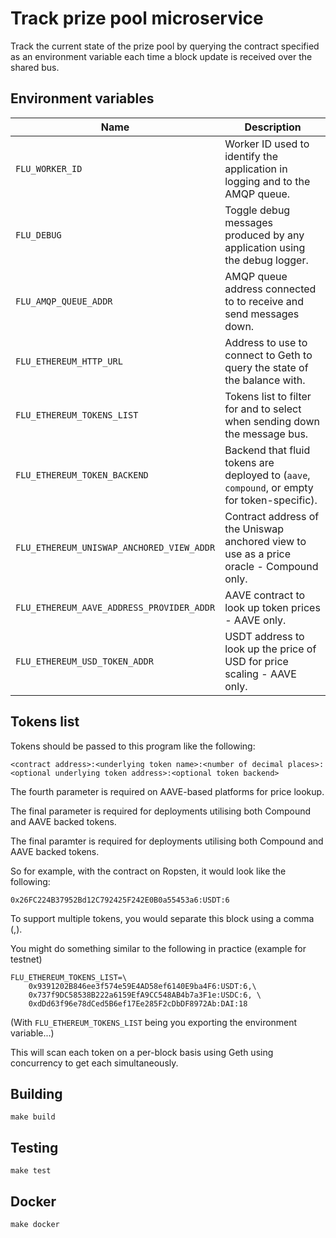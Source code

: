 
# Track prize pool microservice

Track the current state of the prize pool by querying the contract
specified as an environment variable each time a block update is received
over the shared bus.

## Environment variables

|                    Name                   |                                    Description
|-------------------------------------------|---------------------------------------------------------------------------------------------------------------|
| `FLU_WORKER_ID`                           | Worker ID used to identify the application in logging and to the AMQP queue.                                  |
| `FLU_DEBUG`                               | Toggle debug messages produced by any application using the debug logger.                                     |
| `FLU_AMQP_QUEUE_ADDR`                     | AMQP queue address connected to to receive and send messages down.                                            |
| `FLU_ETHEREUM_HTTP_URL`                   | Address to use to connect to Geth to query the state of the balance with.                                     |
| `FLU_ETHEREUM_TOKENS_LIST`                | Tokens list to filter for and to select when sending down the message bus.                                    |
| `FLU_ETHEREUM_TOKEN_BACKEND`              | Backend that fluid tokens are deployed to (`aave`, `compound`, or empty for token-specific).                  |
| `FLU_ETHEREUM_UNISWAP_ANCHORED_VIEW_ADDR` | Contract address of the Uniswap anchored view to use as a price oracle - Compound only.                       |
| `FLU_ETHEREUM_AAVE_ADDRESS_PROVIDER_ADDR` | AAVE contract to look up token prices - AAVE only.                                                            |
| `FLU_ETHEREUM_USD_TOKEN_ADDR`             | USDT address to look up the price of USD for price scaling - AAVE only.                                       |

## Tokens list

Tokens should be passed to this program like the following:

	<contract address>:<underlying token name>:<number of decimal places>:<optional underlying token address>:<optional token backend>

The fourth parameter is required on AAVE-based platforms for price lookup.

The final parameter is required for deployments utilising both Compound and AAVE backed tokens.

The final paramter is required for deployments utilising both Compound
and AAVE backed tokens.

So for example, with the contract on Ropsten, it would look like the
following:

	0x26FC224B37952Bd12C792425F242E0B0a55453a6:USDT:6

To support multiple tokens, you would separate this block using a comma
(,).

You might do something similar to the following in practice (example for testnet)

	FLU_ETHEREUM_TOKENS_LIST=\
		0x9391202B846ee3f574e59E4AD58ef6140E9ba4F6:USDT:6,\
		0x737f9DC58538B222a6159EfA9CC548AB4b7a3F1e:USDC:6, \
		0xdDd63f96e78dCed5B6ef17Ee285F2cDbDF8972Ab:DAI:18

(With `FLU_ETHEREUM_TOKENS_LIST` being you exporting the environment
variable...)

This will scan each token on a per-block basis using Geth using
concurrency to get each simultaneously.

## Building

	make build

## Testing

	make test

## Docker

	make docker
